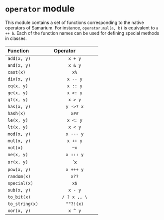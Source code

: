 # `operator` module

This module contains a set of functions corresponding to the native operators
of Samarium. For instance, `operator.mul(a, b)` is equivalent to `a ++ b`.
Each of the function names can be used for defining special methods in classes.

<center>

Function               | Operator               
---                    | :---:
`add(x, y)`            | `x + y`
`and(x, y)`            | `x & y`
`cast(x)`              | `x%`
`div(x, y)`            | `x -- y`
`eq(x, y)`             | `x :: y`
`ge(x, y)`             | `x >: y`
`gt(x, y)`             | `x > y`
`has(x, y)`            | `y ->? x`
`hash(x)`              | `x##`
`le(x, y)`             | `x <: y`
`lt(x, y)`             | `x < y`
`mod(x, y)`            | `x --- y`
`mul(x, y)`            | `x ++ y`
`not(x)`               | `~x`
`ne(x, y)`             | `x ::: y`
`or(x, y)`             | `x | y`
`pow(x, y)`            | `x +++ y`
`random(x)`            | `x??`
`special(x)`           | `x$`
`sub(x, y)`            | `x - y`
`to_bit(x)`            | `/ ? x ,, \`
`to_string(x)`         | `""?!(x)`
`xor(x, y)`            | `x ^ y`

</center>

